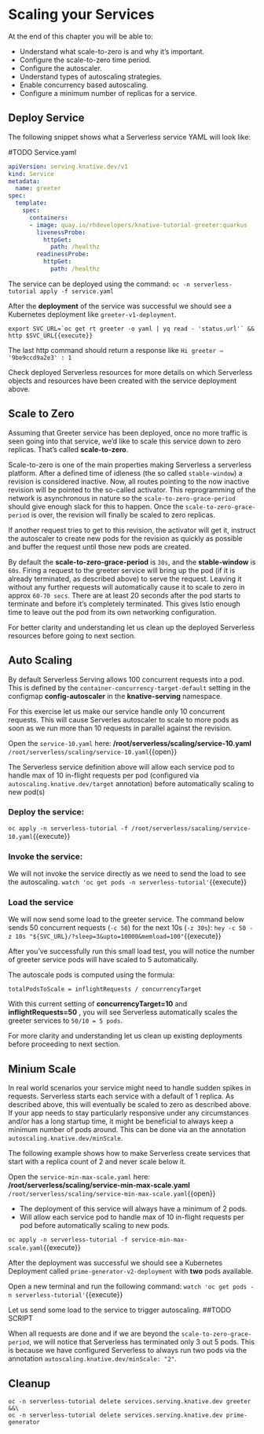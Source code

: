 # Scaling your Services
At the end of this chapter you will be able to:
- Understand what scale-to-zero is and why it’s important.
- Configure the scale-to-zero time period.
- Configure the autoscaler.
- Understand types of autoscaling strategies.
- Enable concurrency based autoscaling.
- Configure a minimum number of replicas for a service.

## Deploy Service
The following snippet shows what a Serverless service YAML will look like:

#TODO Service.yaml
```yaml
apiVersion: serving.knative.dev/v1
kind: Service
metadata:
  name: greeter
spec:
  template:
    spec:
      containers:
      - image: quay.io/rhdevelopers/knative-tutorial-greeter:quarkus
        livenessProbe:
          httpGet:
            path: /healthz
        readinessProbe:
          httpGet:
            path: /healthz
```

The service can be deployed using the command: `oc -n serverless-tutorial apply -f service.yaml`

After the **deployment** of the service was successful we should see a Kubernetes deployment like `greeter-v1-deployment`.

```
export SVC_URL=`oc get rt greeter -o yaml | yq read - 'status.url'` && http $SVC_URL{{execute}}
```

The last http command should return a response like `Hi greeter ⇒ '9be9ccd9a2e3' : 1`

Check deployed Serverless resources for more details on which Serverless objects and resources have been created with the service deployment above.

## Scale to Zero
Assuming that Greeter service has been deployed, once no more traffic is seen going into that service, we’d like to scale this service down to zero replicas. That’s called **scale-to-zero**.

Scale-to-zero is one of the main properties making Serverless a serverless platform. After a defined time of idleness (the so called `stable-window`) a revision is considered inactive. Now, all routes pointing to the now inactive revision will be pointed to the so-called activator. This reprogramming of the network is asynchronous in nature so the `scale-to-zero-grace-period` should give enough slack for this to happen. Once the `scale-to-zero-grace-period` is over, the revision will finally be scaled to zero replicas.

If another request tries to get to this revision, the activator will get it, instruct the autoscaler to create new pods for the revision as quickly as possible and buffer the request until those new pods are created.

By default the **scale-to-zero-grace-period** is `30s`, and the **stable-window** is `60s`. Firing a request to the greeter service will bring up the pod (if it is already terminated, as described above) to serve the request. Leaving it without any further requests will automatically cause it to scale to zero in approx `60-70 secs`. There are at least 20 seconds after the pod starts to terminate and before it’s completely terminated. This gives Istio enough time to leave out the pod from its own networking configuration.

For better clarity and understanding let us clean up the deployed Serverless resources before going to next section.

## Auto Scaling
By default Serverless Serving allows 100 concurrent requests into a pod. This is defined by the `container-concurrency-target-default` setting in the configmap **config-autoscaler** in the **knative-serving** namespace.

For this exercise let us make our service handle only 10 concurrent requests. This will cause Serverles autoscaler to scale to more pods as soon as we run more than 10 requests in parallel against the revision.

Open the `service-10.yaml` here: **/root/serverless/scaling/service-10.yaml** `/root/serverless/scaling/service-10.yaml`{{open}}

The Serverless service definition above will allow each service pod to handle max of 10 in-flight requests per pod (configured via `autoscaling.knative.dev/target` annotation) before automatically scaling to new pod(s)

### Deploy the service:
`oc apply -n serverless-tutorial -f /root/serverless/sacaling/service-10.yaml`{{execute}}

### Invoke the service:
We will not invoke the service directly as we need to send the load to see the autoscaling.  `watch 'oc get pods -n serverless-tutorial'`{{execute}}

### Load the service
We will now send some load to the greeter service. The command below sends 50 concurrent requests (`-c 50`) for the next 10s (`-z 30s`): `hey -c 50 -z 10s "${SVC_URL}/?sleep=3&upto=10000&memload=100"`{{execute}}

After you’ve successfully run this small load test, you will notice the number of greeter service pods will have scaled to 5 automatically.

The autoscale pods is computed using the formula:

`totalPodsToScale = inflightRequests / concurrencyTarget`

With this current setting of **concurrencyTarget=10** and **inflightRequests=50** , you will see Serverless automatically scales the greeter services to `50/10 = 5 pods`.

For more clarity and understanding let us clean up existing deployments before proceeding to next section.

## Minium Scale
In real world scenarios your service might need to handle sudden spikes in requests. Serverless starts each service with a default of 1 replica. As described above, this will eventually be scaled to zero as described above. If your app needs to stay particularly responsive under any circumstances and/or has a long startup time, it might be beneficial to always keep a minimum number of pods around. This can be done via an the annotation `autoscaling.knative.dev/minScale`.

The following example shows how to make Serverless create services that start with a replica count of 2 and never scale below it.

Open the `service-min-max-scale.yaml` here: **/root/serverless/scaling/service-min-max-scale.yaml** `/root/serverless/scaling/service-min-max-scale.yaml`{{open}}

- The deployment of this service will always have a minimum of 2 pods.
- Will allow each service pod to handle max of 10 in-flight requests per pod before automatically scaling to new pods.

`oc apply -n serverless-tutorial -f service-min-max-scale.yaml`{{execute}}

After the deployment was successful we should see a Kubernetes Deployment called `prime-generator-v2-deployment` with **two** pods available.

Open a new terminal and run the following command: `watch 'oc get pods -n serverless-tutorial'`{{execute}}

Let us send some load to the service to trigger autoscaling. ##TODO SCRIPT

When all requests are done and if we are beyond the `scale-to-zero-grace-period`, we will notice that Serverless has terminated only 3 out 5 pods. This is because we have configured Serverless to always run two pods via the annotation `autoscaling.knative.dev/minScale: "2"`.

## Cleanup
```
oc -n serverless-tutorial delete services.serving.knative.dev greeter &&\
oc -n serverless-tutorial delete services.serving.knative.dev prime-generator
```
